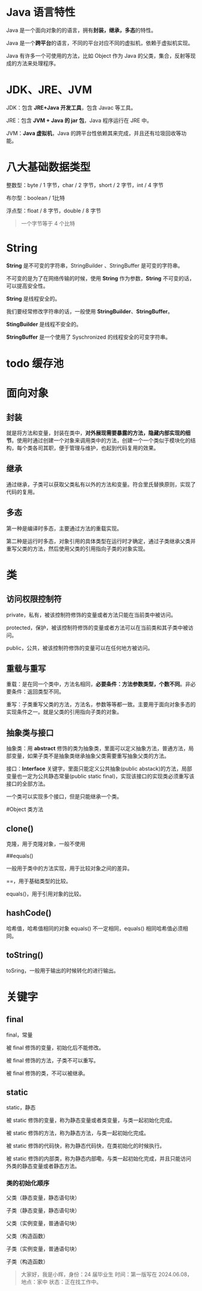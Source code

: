 # Java 语言特性

Java 是一个面向对象的的语言，拥有**封装，继承，多态**的特性。

Java 是一个**跨平台**的语言，不同的平台对应不同的虚拟机，依赖于虚拟机实现。

Java 有许多一个可使用的方法，比如 Object 作为 Java 的父类，集合，反射等现成的方法来处理程序。



# JDK、JRE、JVM

JDK：包含 **JRE+Java 开发工具**，包含 Javac 等工具。

JRE：包含 **JVM + Java 的 jar 包**，Java 程序运行在 JRE 中。

JVM：**Java 虚拟机**，Java 的跨平台性依赖其来完成，并且还有垃圾回收等功能。



# 八大基础数据类型

整数型：byte / 1 字节，char / 2 字节，short / 2 字节，int / 4 字节

布尔型：boolean / 1比特

浮点型：float / 8 字节，double / 8 字节

> 一个字节等于 4 个比特



# String

**String** 是不可变的字符串，StringBuilder 、StringBuffer 是可变的字符串。

不可变的是为了在网络传输的时候，使用 **String** 作为参数，**String** 不可变的话，可以提高安全性。



**String** 是线程安全的。

我们要经常修改字符串的话，一般使用 **StringBuilder**、**StringBuffer**。

**StingBuilder** 是线程不安全的。

**StringBuffer** 是一个使用了 Syschronized 的线程安全的可变字符串。



# todo 缓存池



# 面向对象



## 封装

就是将方法和变量，封装在类中，**对外展现需要暴露的方法，隐藏内部实现的细节**。使用时通过创建一个对象来调用类中的方法，创建一个一个类似于模块化的结构，每个类各司其职，便于管理与维护，也起到代码复用的效果。



## 继承

通过继承，子类可以获取父类私有以外的方法和变量。符合里氏替换原则，实现了代码的复用。



## 多态

第一种是编译时多态，主要通过方法的重载实现。

第二种是运行时多态，对象引用的具体类型在运行时才确定，通过子类继承父类并重写父类的方法，然后使用父类的引用指向子类的对象实现。



# 类



## 访问权限控制符

private，私有，被该控制符修饰的变量或者方法只能在当前类中被访问。

protected，保护，被该控制符修饰的变量或者方法可以在当前类和其子类中被访问。

public，公共，被该控制符修饰的变量可以在任何地方被访问。



## 重载与重写

重载：是在同一个类中，方法名相同，**必要条件：方法参数类型，个数不同**。非必要条件：返回类型不同。

重写：子类重写父类的方法，方法名，参数等等都一致。主要用于面向对象多态的实现条件之一。就是父类的引用指向子类的对象。



## 抽象类与接口

抽象类：用 **abstract** 修饰的类为抽象类，里面可以定义抽象方法，普通方法，局部变量，如果子类不是抽象类继承抽象父类需要重写抽象父类的方法。

接口：**Interface** 关键字，里面只能定义公共抽象(public abstack)的方法，局部变量也一定为公共静态常量(public static final)，实现该接口的实现类必须重写该接口的全部方法。



一个类可以实现多个接口，但是只能继承一个类。



#Object 类方法



## clone()

克隆，用于克隆对象，一般不使用



##equals()

一般用于类中的方法实现，用于比较对象之间的差异。

==，用于基础类型的比较。

equals()，用于引用对象的比较。



## hashCode()

哈希值，哈希值相同的对象 equals() 不一定相同，equals() 相同哈希值必须相同。



## toString()

toSring，一般用于输出的时候转化的进行输出。



# 关键字



## final

final，常量

被 final 修饰的变量，初始化后不能修改。

被 final 修饰的方法，子类不可以重写。

被 final 修饰的类，不可以被继承。



## static

static，静态

被 static 修饰的变量，称为静态变量或者类变量，与类一起初始化完成。

被 static 修饰的方法，称为静态方法，与类一起初始化完成。

被 static 修饰的代码快，称为静态代码快，在类初始化的时候执行。

被 static 修饰的内部类，称为静态内部嘞，与类一起初始化完成，并且只能访问外类的静态变量或者静态方法。



### 类的初始化顺序

父类（静态变量，静态语句块）

子类（静态变量，静态语句块）

父类（实例变量，普通语句块）

父类（构造函数）

子类（实例变量，普通语句块）

子类（构造函数）



> 大家好，我是小辉，身份：24 届毕业生  时间：第一版写在 2024.06.08，地点：家中  状态：正在找工作中。